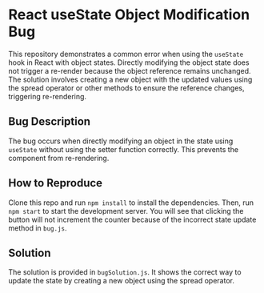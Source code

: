 # React useState Object Modification Bug

This repository demonstrates a common error when using the `useState` hook in React with object states.  Directly modifying the object state does not trigger a re-render because the object reference remains unchanged. The solution involves creating a new object with the updated values using the spread operator or other methods to ensure the reference changes, triggering re-rendering.

## Bug Description
The bug occurs when directly modifying an object in the state using `useState` without using the setter function correctly. This prevents the component from re-rendering. 

## How to Reproduce
Clone this repo and run `npm install` to install the dependencies. Then, run `npm start` to start the development server. You will see that clicking the button will not increment the counter because of the incorrect state update method in `bug.js`.

## Solution
The solution is provided in `bugSolution.js`. It shows the correct way to update the state by creating a new object using the spread operator.